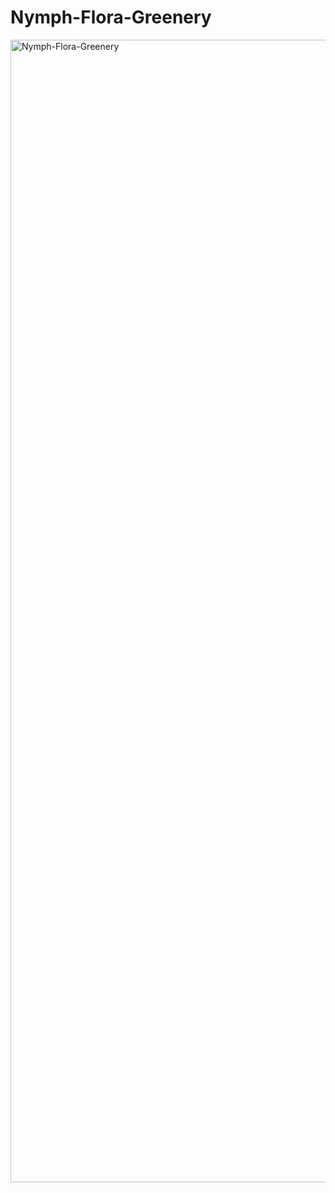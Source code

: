 # Nymph-Flora-Greenery
<img width="1828" alt="Nymph-Flora-Greenery" src="https://user-images.githubusercontent.com/10698943/209462973-3d48d75f-f168-43e4-a210-6b93a8c806f5.png">
